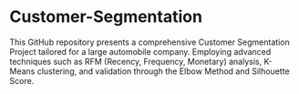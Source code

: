 # Customer-Segmentation
This GitHub repository presents a comprehensive Customer Segmentation Project tailored for a large automobile company. Employing advanced techniques such as RFM (Recency, Frequency, Monetary) analysis, K-Means clustering, and validation through the Elbow Method and Silhouette Score.
